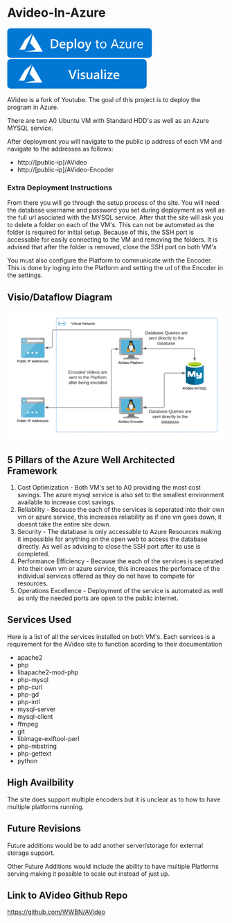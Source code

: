 # Avideo-In-Azure
[![Deploy To Azure](https://raw.githubusercontent.com/Azure/azure-quickstart-templates/master/1-CONTRIBUTION-GUIDE/images/deploytoazure.svg?sanitize=true)](https://portal.azure.com/#create/Microsoft.Template/uri/https%3A%2F%2Fraw.githubusercontent.com%2Fccook45%2FAvideo-In-Azure%2Fmain%2Ftemplate.json)
[![Visualize](https://raw.githubusercontent.com/Azure/azure-quickstart-templates/master/1-CONTRIBUTION-GUIDE/images/visualizebutton.svg?sanitize=true)](http://armviz.io/#/?load=https%3A%2F%2Fraw.githubusercontent.com%2Fccook45%2FAvideo-In-Azure%2Fmain%2Ftemplate.json)

AVideo is a fork of Youtube. The goal of this project is to deploy the program in Azure.

There are two A0 Ubuntu VM with Standard HDD's as well as an Azure MYSQL service.

After deployment you will navigate to the public ip address of each VM and navigate to the addresses as follows:

- http://[public-ip]/AVideo 
- http://[public-ip]/AVideo-Encoder

### Extra Deployment Instructions

From there you will go through the setup process of the site. You will need the database username and password you set during deployment as well as the full url asociated with the MYSQL service. After that the site will ask you to delete a folder on each of the VM's. This can not be autometed as the folder is required for initial setup. Because of this, the SSH port is accessable for easily connecting to the VM and removing the folders. It is advised that after the folder is removed, close the SSH port on both VM's

You must also configure the Platform to communicate with the Encoder. This is done by loging into the Platform and setting the url of the Encoder in the settings.

## Visio/Dataflow Diagram
![](Dataflow.png)

## 5 Pillars of the Azure Well Architected Framework
1. Cost Optimization - Both VM's set to A0 providing the most cost savings. The azure mysql service is also set to the smallest environment available to increase cost savings.
2. Reliability - Because the each of the services is seperated into their own vm or azure service, this increases reliability as if one vm goes down, it doesnt take the entire site down.
3. Security - The database is only accessable to Azure Resources making it impossible for anything on the open web to access the database directly. As well as advising to close the SSH port after its use is completed.
4. Performance Efficiency - Because the each of the services is seperated into their own vm or azure service, this increases the perfomace of the individual services offered as they do not have to compete for resources.
5. Operations Excellence - Deployment of the service is automated as well as only the needed ports are open to the public internet.

## Services Used
Here is a list of all the services installed on both VM's. Each services is a requirement for the AVideo site to function acording to their documentation
- apache2
- php 
- libapache2-mod-php 
- php-mysql 
- php-curl 
- php-gd 
- php-intl 
- mysql-server 
- mysql-client 
- ffmpeg 
- git 
- libimage-exiftool-perl 
- php-mbstring 
- php-gettext 
- python

## High Availbility
The site does support multiple encoders but it is unclear as to how to have multiple platforms running.

## Future Revisions
Future additions would be to add another server/storage for external storage support.

Other Future Additions would include the ability to have multiple Platforms serving making it possible to scale out instead of just up.

## Link to AVideo Github Repo
https://github.com/WWBN/AVideo
